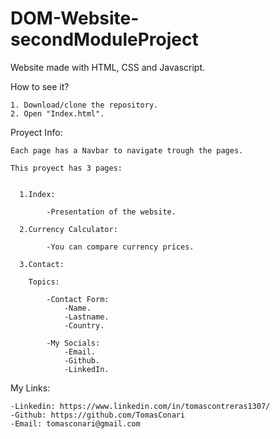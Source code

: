 # DOM-Website-secondModuleProject

Website made with HTML, CSS and Javascript.

How to see it?

    1. Download/clone the repository.
    2. Open "Index.html".


Proyect Info:

    Each page has a Navbar to navigate trough the pages.

    This proyect has 3 pages:
    
    
      1.Index:
    
            -Presentation of the website.
          
      2.Currency Calculator:
 
            -You can compare currency prices.
          
      3.Contact:
      
        Topics:
        
            -Contact Form:
                -Name.
                -Lastname.
                -Country.
                
            -My Socials:
                -Email.
                -Github.
                -LinkedIn.

My Links:

    -Linkedin: https://www.linkedin.com/in/tomascontreras1307/
    -Github: https://github.com/TomasConari
    -Email: tomasconari@gmail.com
